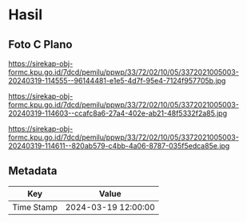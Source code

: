 # Hasil

## Foto C Plano

https://sirekap-obj-formc.kpu.go.id/7dcd/pemilu/ppwp/33/72/02/10/05/3372021005003-20240319-114555--96144481-e1e5-4d7f-95e4-7124f957705b.jpg

https://sirekap-obj-formc.kpu.go.id/7dcd/pemilu/ppwp/33/72/02/10/05/3372021005003-20240319-114603--ccafc8a6-27a4-402e-ab21-48f5332f2a85.jpg

https://sirekap-obj-formc.kpu.go.id/7dcd/pemilu/ppwp/33/72/02/10/05/3372021005003-20240319-114611--820ab579-c4bb-4a06-8787-035f5edca85e.jpg


## Metadata

| Key        | Value               |
| ---------- | ------------------- |
| Time Stamp | 2024-03-19 12:00:00 |



